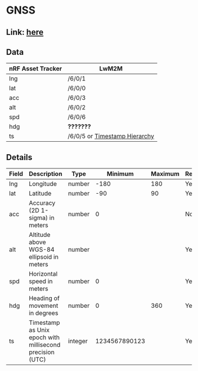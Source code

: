 # GNSS

## Link: [here](https://github.com/NordicSemiconductor/asset-tracker-cloud-docs/blob/saga/docs/cloud-protocol/Reported.ts)

## Data

| nRF Asset Tracker | LwM2M                                                                                                                                   |
| ----------------- | --------------------------------------------------------------------------------------------------------------------------------------- |
| lng               | /6/0/1                                                                                                                                  |
| lat               | /6/0/0                                                                                                                                  |
| acc               | /6/0/3                                                                                                                                  |
| alt               | /6/0/2                                                                                                                                  |
| spd               | /6/0/6                                                                                                                                  |
| hdg               | **???????**                                                                                                                             |
| ts                | /6/0/5 or [Timestamp Hierarchy](https://github.com/MLopezJ/asset-tracker-cloud-coiote-azure-converter-js/tree/saga#timestamp-hierarchy) |

## Details

| Field | Description                                              | Type    | Minimum       | Maximum | Required |
| ----- | -------------------------------------------------------- | ------- | ------------- | ------- | -------- |
| lng   | Longitude                                                | number  | -180          | 180     | Yes      |
| lat   | Latitude                                                 | number  | -90           | 90      | Yes      |
| acc   | Accuracy (2D 1-sigma) in meters                          | number  | 0             |         | No       |
| alt   | Altitude above WGS-84 ellipsoid in meters                | number  |               |         | Yes      |
| spd   | Horizontal speed in meters                               | number  | 0             |         | Yes      |
| hdg   | Heading of movement in degrees                           | number  | 0             | 360     | Yes      |
| ts    | Timestamp as Unix epoch with millisecond precision (UTC) | integer | 1234567890123 |         | Yes      |
